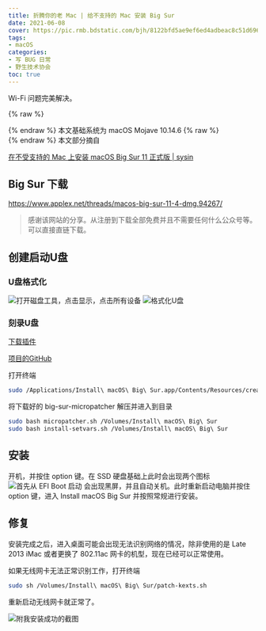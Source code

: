 ```yaml
---
title: 折腾你的老 Mac | 给不支持的 Mac 安装 Big Sur
date: 2021-06-08
cover: https://pic.rmb.bdstatic.com/bjh/8122bfd5ae9ef6ed4adbeac8c51d696f.jpeg
tags:
- macOS
categories:
- 写 BUG 日常
- 野生技术协会
toc: true
---
```

Wi-Fi 问题完美解决。
<!--more-->

{% raw %}<article class="message is-success"><div class="message-body">{% endraw %}
本文基础系统为 macOS Mojave 10.14.6
{% raw %}</div></article>{% endraw %}
本文部分摘自
<script type="text/javascript">
 
window.onload=function(){
		var LinkCards=document.getElementsByClassName('LinkCard');
		if(LinkCards.length != 0){
		var LinkCard=LinkCards[0];
		var link=LinkCard.href;
		var title=LinkCard.innerText;
		LinkCard.innerHTML="<style type=text/css>.LinkCard,.LinkCard:hover{text-decoration:none;border:none!important;color:inherit!important}.LinkCard{position:relative;display:block;margin:1em auto;width:390px;box-sizing:border-box;border-radius:12px;max-width:100%;overflow:hidden;color:inherit;text-decoration:none}.ztext{word-break:break-word;line-height:1.6}.LinkCard-backdrop{position:absolute;top:0;left:0;right:0;bottom:0;background-repeat:no-repeat;-webkit-filter:blur(20px);filter:blur(20px);background-size:cover;background-position:center}.LinkCard,.LinkCard:hover{text-decoration:none;border:none!important;color:inherit!important}.LinkCard-content{position:relative;display:flex;align-items:center;justify-content:space-between;padding:12px;border-radius:inherit;background-color:rgba(246,246,246,0.88)}.LinkCard-text{overflow:hidden}.LinkCard-title{display:-webkit-box;-webkit-line-clamp:2;overflow:hidden;text-overflow:ellipsis;max-height:calc(16px * 1.25 * 2);font-size:16px;font-weight:500;line-height:1.25;color:#1a1a1a}.LinkCard-meta{display:flex;margin-top:4px;font-size:14px;line-height:20px;color:#999;white-space:nowrap}.LinkCard-imageCell{margin-left:8px;border-radius:6px}.LinkCard-image{display:block;width:60px;height:auto;border-radius:inherit}</style><span class=LinkCard-backdrop style=background-image:url(https://zhstatic.zhihu.com/assets/zhihu/editor/zhihu-card-default.svg)></span><span class=LinkCard-content><span class=LinkCard-text><span class=LinkCard-title>"+title+"</span><span class=LinkCard-meta><span style=display:inline-flex;align-items:center>​<svg class="+"'Zi Zi--InsertLink'"+" fill=currentColor viewBox="+"'0 0 24 24'"+" width=17 height=17><path d="+"'M6.77 17.23c-.905-.904-.94-2.333-.08-3.193l3.059-3.06-1.192-1.19-3.059 3.058c-1.489 1.489-1.427 3.954.138 5.519s4.03 1.627 5.519.138l3.059-3.059-1.192-1.192-3.059 3.06c-.86.86-2.289.824-3.193-.08zm3.016-8.673l1.192 1.192 3.059-3.06c.86-.86 2.289-.824 3.193.08.905.905.94 2.334.08 3.194l-3.059 3.06 1.192 1.19 3.059-3.058c1.489-1.489 1.427-3.954-.138-5.519s-4.03-1.627-5.519-.138L9.786 8.557zm-1.023 6.68c.33.33.863.343 1.177.029l5.34-5.34c.314-.314.3-.846-.03-1.176-.33-.33-.862-.344-1.176-.03l-5.34 5.34c-.314.314-.3.846.03 1.177z'"+" fill-rule=evenodd></path></svg></span>"+link+"</span></span><span class=LinkCard-imageCell><img class=LinkCard-image alt=图标 src=https://sysin.org/img/logo.png></span></span>";

		for (var i = LinkCards.length - 1; i >= 1; i--) {
		LinkCard=LinkCards[i];
		title=LinkCard.innerText;
		link=LinkCard.href;
		LinkCard.innerHTML="<span class=LinkCard-backdrop style=background-image:url(https://zhstatic.zhihu.com/assets/zhihu/editor/zhihu-card-default.svg)></span><span class=LinkCard-content><span class=LinkCard-text><span class=LinkCard-title>"+title+"</span><span class=LinkCard-meta><span style=display:inline-flex;align-items:center>​<svg class="+"'Zi Zi--InsertLink'"+" fill=currentColor viewBox="+"'0 0 24 24'"+" width=17 height=17><path d="+"'M6.77 17.23c-.905-.904-.94-2.333-.08-3.193l3.059-3.06-1.192-1.19-3.059 3.058c-1.489 1.489-1.427 3.954.138 5.519s4.03 1.627 5.519.138l3.059-3.059-1.192-1.192-3.059 3.06c-.86.86-2.289.824-3.193-.08zm3.016-8.673l1.192 1.192 3.059-3.06c.86-.86 2.289-.824 3.193.08.905.905.94 2.334.08 3.194l-3.059 3.06 1.192 1.19 3.059-3.058c1.489-1.489 1.427-3.954-.138-5.519s-4.03-1.627-5.519-.138L9.786 8.557zm-1.023 6.68c.33.33.863.343 1.177.029l5.34-5.34c.314-.314.3-.846-.03-1.176-.33-.33-.862-.344-1.176-.03l-5.34 5.34c-.314.314-.3.846.03 1.177z'"+" fill-rule=evenodd></path></svg></span>"+link+"</span></span><span class=LinkCard-imageCell><img class=LinkCard-image alt=图标 src=https://sysin.org/img/logo.png></span></span>";
		}
	}
}
 
</script>

<a href="https://sysin.org/article/install-macos-11-on-unsupported-mac/" class="LinkCard">在不受支持的 Mac 上安装 macOS Big Sur 11 正式版 | sysin</a>

## Big Sur 下载

<https://www.applex.net/threads/macos-big-sur-11-4-dmg.94267/>

>感谢该网站的分享。从注册到下载全部免费并且不需要任何什么公众号等。可以直接直链下载。

## 创建启动U盘

### U盘格式化

![打开磁盘工具，点击显示，点击所有设备](https://pic.rmb.bdstatic.com/bjh/728a6b7e3ee2452f8b7674bfeb1a7856.png)
![格式化U盘](https://pic.rmb.bdstatic.com/bjh/1d987ff85f140c73e506f25da7abd488.png)

### 刻录U盘

[下载插件](https://codeload.github.com/barrykn/big-sur-micropatcher/zip/main)

[项目的GitHub](https://github.com/barrykn/big-sur-micropatcher)

打开终端

``` bash BASH
sudo /Applications/Install\ macOS\ Big\ Sur.app/Contents/Resources/createinstallmedia --volume /Volumes/upan
```

将下载好的 big-sur-micropatcher 解压并进入到目录

``` bash BASH
sudo bash micropatcher.sh /Volumes/Install\ macOS\ Big\ Sur
sudo bash install-setvars.sh /Volumes/Install\ macOS\ Big\ Sur
```

## 安装

开机，并按住 option 键。在 SSD 硬盘基础上此时会出现两个图标
![首先从 EFI Boot 启动](https://pic.rmb.bdstatic.com/bjh/e8661852879d020950f9478737049503.jpeg)
会出现黑屏，并且自动关机。此时重新启动电脑并按住 option 键，进入 Install macOS Big Sur 并按照常规进行安装。

## 修复

安装完成之后，进入桌面可能会出现无法识别网络的情况，除非使用的是 Late 2013 iMac 或者更换了 802.11ac 网卡的机型，现在已经可以正常使用。

如果无线网卡无法正常识别工作，打开终端
``` bash BASH
sudo sh /Volumes/Install\ macOS\ Big\ Sur/patch-kexts.sh
```

重新启动无线网卡就正常了。

![附我安装成功的截图](https://pic.rmb.bdstatic.com/bjh/1fc560349e0796a2cfb087062339bc5c.png)
